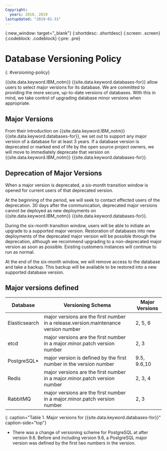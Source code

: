 ```yaml
---
Copyright:
  years: 2018, 2019
lastupdated: "2019-01-31"
---
```


{:new_window: target="_blank"}
{:shortdesc: .shortdesc}
{:screen: .screen}
{:codeblock: .codeblock}
{:pre: .pre}


# Database Versioning Policy
{: #versioning-policy}

{{site.data.keyword.IBM_notm}} {{site.data.keyword.databases-for}} allow users to select major versions for its database. We are committed to providing the more secure, up-to-date versions of databases. With this in mind, we take control of upgrading database minor versions when appropriate.

## Major Versions

From their introduction on {{site.data.keyword.IBM_notm}} {{site.data.keyword.databases-for}}, we set out to support any major version of a database for at least 3 years. If a database version is deprecated or marked end of life by the open source project owners, we will move to immediately deprecate that version on {{site.data.keyword.IBM_notm}} {{site.data.keyword.databases-for}}.

## Deprecation of Major Versions 

When a major version is deprecated, a six-month transition window is opened for current users of that deprecated version.

At the beginning of the period, we will seek to contact effected users of the deprecation. 30 days after the communication, deprecated major versions cannot be deployed as new deployments on {{site.data.keyword.IBM_notm}} {{site.data.keyword.databases-for}}.

During the six-month transition window, users will be able to initiate an upgrade to a supported major version. Restoration of databases into new deployments of the deprecated major version will be possible through the deprecation, although we recommend upgrading to a non-deprecated major version as soon as possible. Existing customers instances will continue to run as normal.

At the end of the six-month window, we will remove access to the database and take a backup. This backup will be available to be restored into a new supported database version.

## Major versions defined

Database|Versioning Schema|Major Versions
----------|---------|----------
Elasticsearch|major versions are the first number in a release.version.maintenance version number|2, 5, 6
etcd|major versions are the first number in a major.minor.patch version number|2, 3
PostgreSQL*|major version is defined by the first number in the version number| 9.5, 9.6,10
Redis|major versions are the first number in a major.minor.patch version number|2, 3, 4
RabbitMQ|major versions are the first number in a major.minor.patch version number|2, 3
{: caption="Table 1. Major versions for {{site.data.keyword.databases-for}}" caption-side="top"}


* There was a change of versioning scheme for PostgreSQL at after version 9.6. Before and including version 9.6, a PostgreSQL major version was defined by the first two numbers in the version.


